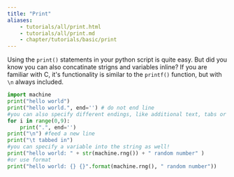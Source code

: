 ```yaml
---
title: "Print"
aliases:
    - tutorials/all/print.html
    - tutorials/all/print.md
    - chapter/tutorials/basic/print
---
```


Using the `print()` statements in your python script is quite easy. But did you know you can also concatinate strigns and variables inline? If you are familiar with C, it's functionality is similar to the `printf()` function, but with `\n` always included. 

```python
import machine
print("hello world")
print("hello world.", end='') # do not end line
#you can also specify different endings, like additional text, tabs or any other escape characters
for i in range(0,9):
    print(".", end='')
print("\n") #feed a new line
print("\t tabbed in") 
#you can specify a variable into the string as well!
print("hello world: " + str(machine.rng()) + " random number" )
#or use format
print("hello world: {} {}".format(machine.rng(), " random number"))
```